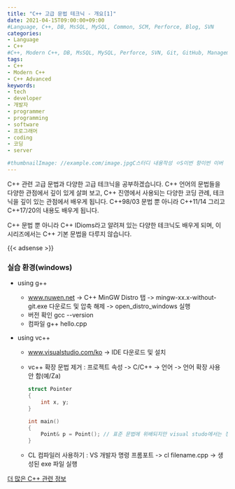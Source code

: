 ```yaml
---
title: "C++ 고급 문법 테크닉 - 개요[1]"
date: 2021-04-15T09:00:00+09:00
#Language, C++, DB, MsSQL, MySQL, Common, SCM, Perforce, Blog, SVN
categories:
- Language
- C++
#C++, Modern C++, DB, MsSQL, MySQL, Perforce, SVN, Git, GitHub, Management, Blog, Hugo, Architecture
tags:
- C++
- Modern C++
- C++ Advanced
keywords:
- tech
- developer
- 개발자
- programmer
- programming
- software
- 프로그래머
- coding
- 코딩
- server

#thumbnailImage: //example.com/image.jpgC스터디 내용작성 ㅇS이번 항이번 이버
---
```


 C++ 관련 고급 문법과 다양한 고급 테크닉을 공부하겠습니다. C++ 언어의 문법들을 다양한 관점에서 깊이 있게 살펴 보고, C++ 진영에서 사용되는 다양한 코딩 관례, 테크닉을 깊이 있는 관점에서 배우게 됩니다. C++98/03 문법 뿐 아니라 C++11/14 그리고 C++17/20의 내용도 배우게 됩니다.

C++ 문법 뿐 아니라 C++ IDioms라고 알려져 있는 다양한 테크닉도 배우게 되며, 이 시리즈에서는 C++ 기본 문법을 다루지 않습니다.

<!--more-->

{{< adsense >}}

### 실습 환경(windows)

- using g++
  - www.nuwen.net -> C++ MinGW Distro 탭 -> mingw-xx.x-without-git.exe 다운로드 및 압축 해제 -> open_distro_windows 실행
  - 버전 확인 gcc --version
  - 컴파일 g++ hello.cpp

- using vc++

  - www.visualstudio.com/ko -> IDE 다운로드 및 설치

  - vc++ 확장 문법 제거 : 프로젝트 속성 -> C/C++ -> 언어 -> 언어 확장 사용 안 함(예/Za)

    ```c++
    struct Pointer
    {
        int x, y;
    }
    
    int main()
    {
        Point& p = Point(); // 표준 문법에 위배되지만 visual studo에서는 정상 컴파일됨
    }
    ```

  - CL 컴파일러 사용하기 : VS 개발자 명령 프롬포트 -> cl filename.cpp -> 생성된 exe 파일 실행






[더 많은 C++ 관련 정보](https://en.cppreference.com/w/)